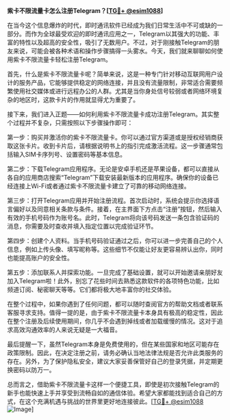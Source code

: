 **紫卡不限流量卡怎么注册Telegram？[[TG💪+ @esim1088](https://t.me/s/esim1088)]**

在当今这个信息爆炸的时代，即时通讯软件已经成为我们日常生活中不可或缺的一部分。而作为全球最受欢迎的即时通讯应用之一，Telegram以其强大的功能、丰富的特性以及超高的安全性，吸引了无数用户。不过，对于刚接触Telegram的朋友来说，可能会被各种术语和操作步骤搞得一头雾水。今天，我们就来聊聊如何使用紫卡不限流量卡轻松注册Telegram。

首先，什么是紫卡不限流量卡呢？简单来说，这是一种专门针对移动互联网用户设计的服务产品，它能够提供稳定的网络连接，并且没有流量限制，非常适合需要频繁使用社交媒体或进行远程办公的人群。尤其是当你身处信号较弱或者网络环境复杂的地区时，这款卡片的作用就显得尤为重要了。

接下来，我们进入正题——如何利用紫卡不限流量卡成功注册Telegram。其实整个过程并不复杂，只需按照以下步骤操作即可：

第一步：购买并激活你的紫卡不限流量卡。你可以通过官方渠道或是授权经销商获取这张卡片。收到卡片后，请根据说明书上的指引完成激活流程。这一步骤通常包括输入SIM卡序列号、设置密码等基本信息。

第二步：下载Telegram应用程序。无论是安卓手机还是苹果设备，都可以直接从各自的应用商店搜索“Telegram”下载安装最新版本的应用程序。确保你的设备已经连接上Wi-Fi或者通过紫卡不限流量卡建立了可靠的移动网络连接。

第三步：打开Telegram应用并开始注册流程。首次启动时，系统会提示你选择语言偏好以及同意相关条款与条件。接着，在主界面下方点击“注册”按钮，然后输入有效的手机号码作为账号名。此时，Telegram将向该号码发送一条包含验证码的消息，你需要及时查收并填入指定位置以完成验证环节。

第四步：创建个人资料。当手机号码验证通过之后，你可以进一步完善自己的个人信息，例如上传头像、填写昵称等。这些细节不仅能让好友更容易辨认出你，同时也能提高账户的安全性。

第五步：添加联系人并探索功能。一旦完成了基础设置，就可以开始邀请亲朋好友加入Telegram啦！此外，别忘了花些时间去熟悉这款软件的各项特色功能，比如频道订阅、秘密聊天等等。它们都将极大地丰富你的社交体验。

在整个过程中，如果你遇到了任何问题，都可以随时查阅官方的帮助文档或者联系客服寻求支持。值得一提的是，由于紫卡不限流量卡本身具有极高的稳定性，因此在整个注册及后续使用期间，你几乎不会遇到掉线或者加载缓慢的情况。这对于追求高效沟通效率的人来说无疑是一大福音。

最后提醒一下，虽然Telegram本身是免费使用的，但在某些国家和地区可能存在政策限制。因此，在决定注册之前，请务必确认当地法律法规是否允许此类服务的存在。另外，为了保护隐私安全，建议大家妥善保管好自己的登录凭据，并定期更换密码以防万一。

总而言之，借助紫卡不限流量卡这样一个便捷工具，即使是初次接触Telegram的新手也能快速上手并享受到流畅自如的通信体验。希望大家都能找到适合自己的方式，在这个充满机遇与挑战的世界里更好地连接彼此。[[TG💪+ @esim1088](https://t.me/s/esim1088) ![Image](https://i.postimg.cc/4NQfJmqS/Snipaste-2025-05-13-00-14-12.png)]